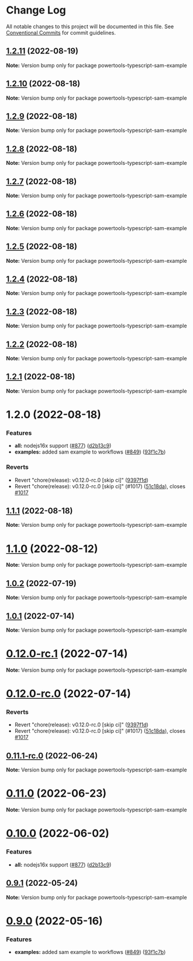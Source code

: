 # Change Log

All notable changes to this project will be documented in this file.
See [Conventional Commits](https://conventionalcommits.org) for commit guidelines.

## [1.2.11](https://github.com/dreamorosi/aws-lambda-powertools-typescript/compare/v1.2.10...v1.2.11) (2022-08-19)

**Note:** Version bump only for package powertools-typescript-sam-example





## [1.2.10](https://github.com/dreamorosi/aws-lambda-powertools-typescript/compare/v1.2.9...v1.2.10) (2022-08-18)

**Note:** Version bump only for package powertools-typescript-sam-example





## [1.2.9](https://github.com/dreamorosi/aws-lambda-powertools-typescript/compare/v1.2.8...v1.2.9) (2022-08-18)

**Note:** Version bump only for package powertools-typescript-sam-example





## [1.2.8](https://github.com/dreamorosi/aws-lambda-powertools-typescript/compare/v1.2.7...v1.2.8) (2022-08-18)

**Note:** Version bump only for package powertools-typescript-sam-example





## [1.2.7](https://github.com/dreamorosi/aws-lambda-powertools-typescript/compare/v1.2.6...v1.2.7) (2022-08-18)

**Note:** Version bump only for package powertools-typescript-sam-example





## [1.2.6](https://github.com/dreamorosi/aws-lambda-powertools-typescript/compare/v1.2.5...v1.2.6) (2022-08-18)

**Note:** Version bump only for package powertools-typescript-sam-example





## [1.2.5](https://github.com/dreamorosi/aws-lambda-powertools-typescript/compare/v1.2.4...v1.2.5) (2022-08-18)

**Note:** Version bump only for package powertools-typescript-sam-example





## [1.2.4](https://github.com/dreamorosi/aws-lambda-powertools-typescript/compare/v1.2.3...v1.2.4) (2022-08-18)

**Note:** Version bump only for package powertools-typescript-sam-example





## [1.2.3](https://github.com/dreamorosi/aws-lambda-powertools-typescript/compare/v1.2.2...v1.2.3) (2022-08-18)

**Note:** Version bump only for package powertools-typescript-sam-example





## [1.2.2](https://github.com/dreamorosi/aws-lambda-powertools-typescript/compare/v1.2.1...v1.2.2) (2022-08-18)

**Note:** Version bump only for package powertools-typescript-sam-example





## [1.2.1](https://github.com/dreamorosi/aws-lambda-powertools-typescript/compare/v1.2.0...v1.2.1) (2022-08-18)

**Note:** Version bump only for package powertools-typescript-sam-example





# 1.2.0 (2022-08-18)


### Features

* **all:** nodejs16x support ([#877](https://github.com/dreamorosi/aws-lambda-powertools-typescript/issues/877)) ([d2b13c9](https://github.com/dreamorosi/aws-lambda-powertools-typescript/commit/d2b13c945adb1a74b7c5f76d45f28a6979ce6429))
* **examples:** added sam example to workflows ([#849](https://github.com/dreamorosi/aws-lambda-powertools-typescript/issues/849)) ([93f1c7b](https://github.com/dreamorosi/aws-lambda-powertools-typescript/commit/93f1c7b55cb159dfcbbcb41149ccec7fd5db1660))


### Reverts

* Revert "chore(release): v0.12.0-rc.0 [skip ci]" ([9397f1d](https://github.com/dreamorosi/aws-lambda-powertools-typescript/commit/9397f1d3624eb0bfbeb5e4c2702ae51e558a5b4a))
* Revert "chore(release): v0.12.0-rc.0 [skip ci]" (#1017) ([51c18da](https://github.com/dreamorosi/aws-lambda-powertools-typescript/commit/51c18da20db434f8b12f320e5074e3e0a146046e)), closes [#1017](https://github.com/dreamorosi/aws-lambda-powertools-typescript/issues/1017)





## [1.1.1](https://github.com/awslabs/aws-lambda-powertools-typescript/compare/v1.1.0...v1.1.1) (2022-08-18)

**Note:** Version bump only for package powertools-typescript-sam-example





# [1.1.0](https://github.com/awslabs/aws-lambda-powertools-typescript/compare/v1.0.2...v1.1.0) (2022-08-12)

**Note:** Version bump only for package powertools-typescript-sam-example





## [1.0.2](https://github.com/awslabs/aws-lambda-powertools-typescript/compare/v1.0.1...v1.0.2) (2022-07-19)

**Note:** Version bump only for package powertools-typescript-sam-example





## [1.0.1](https://github.com/awslabs/aws-lambda-powertools-typescript/compare/v0.12.0-rc.1...v1.0.1) (2022-07-14)

**Note:** Version bump only for package powertools-typescript-sam-example





# [0.12.0-rc.1](https://github.com/awslabs/aws-lambda-powertools-typescript/compare/v0.12.0-rc.0...v0.12.0-rc.1) (2022-07-14)

**Note:** Version bump only for package powertools-typescript-sam-example





# [0.12.0-rc.0](https://github.com/awslabs/aws-lambda-powertools-typescript/compare/v0.11.1-rc.0...v0.12.0-rc.0) (2022-07-14)


### Reverts

* Revert "chore(release): v0.12.0-rc.0 [skip ci]" ([9397f1d](https://github.com/awslabs/aws-lambda-powertools-typescript/commit/9397f1d3624eb0bfbeb5e4c2702ae51e558a5b4a))
* Revert "chore(release): v0.12.0-rc.0 [skip ci]" (#1017) ([51c18da](https://github.com/awslabs/aws-lambda-powertools-typescript/commit/51c18da20db434f8b12f320e5074e3e0a146046e)), closes [#1017](https://github.com/awslabs/aws-lambda-powertools-typescript/issues/1017)





## [0.11.1-rc.0](https://github.com/awslabs/aws-lambda-powertools-typescript/compare/v0.11.0...v0.11.1-rc.0) (2022-06-24)

**Note:** Version bump only for package powertools-typescript-sam-example





# [0.11.0](https://github.com/awslabs/aws-lambda-powertools-typescript/compare/v0.10.0...v0.11.0) (2022-06-23)

**Note:** Version bump only for package powertools-typescript-sam-example





# [0.10.0](https://github.com/awslabs/aws-lambda-powertools-typescript/compare/v0.9.1...v0.10.0) (2022-06-02)


### Features

* **all:** nodejs16x support ([#877](https://github.com/awslabs/aws-lambda-powertools-typescript/issues/877)) ([d2b13c9](https://github.com/awslabs/aws-lambda-powertools-typescript/commit/d2b13c945adb1a74b7c5f76d45f28a6979ce6429))





## [0.9.1](https://github.com/awslabs/aws-lambda-powertools-typescript/compare/v0.9.0...v0.9.1) (2022-05-24)

**Note:** Version bump only for package powertools-typescript-sam-example





# [0.9.0](https://github.com/awslabs/aws-lambda-powertools-typescript/compare/v0.8.1...v0.9.0) (2022-05-16)


### Features

* **examples:** added sam example to workflows ([#849](https://github.com/awslabs/aws-lambda-powertools-typescript/issues/849)) ([93f1c7b](https://github.com/awslabs/aws-lambda-powertools-typescript/commit/93f1c7b55cb159dfcbbcb41149ccec7fd5db1660))
